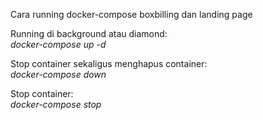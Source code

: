 Cara running docker-compose boxbilling dan landing page

Running di background atau diamond: <br>
<i>docker-compose up -d</i> 

Stop container sekaligus menghapus container: <br>
<i>docker-compose down</i> 

Stop container: <br>
<i>docker-compose stop</i> 
